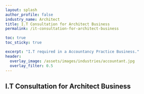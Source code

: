```yaml
---
layout: splash 
author_profile: false 
industry_name: Architect
title: I.T Consultation for Architect Business
permalink: /it-consultation-for-architect-business

toc: true
toc_sticky: true

excerpt: "I.T required in a Accountancy Practice Business."
header:
  overlay_image: /assets/images/industries/accountant.jpg
  overlay_filter: 0.5 
---
```


## I.T Consultation for Architect Business